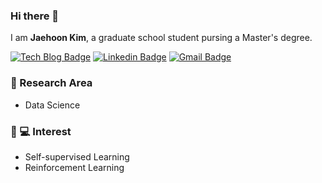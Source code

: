 ### Hi there 👋

I am **Jaehoon Kim**, a graduate school student pursing a Master's degree.

[![Tech Blog Badge](http://img.shields.io/badge/-Tech%20blog-black?style=flat-square&logo=github&link=https://www.notion.so/Jhoon-Tech-Blog-f7b8f71e6ddf45289f365e272cb68824)]()
[![Linkedin Badge](https://img.shields.io/badge/-LinkedIn-blue?style=flat-square&logo=Linkedin&logoColor=white&link=https://www.linkedin.com/in/seong-yun-byeon-8183a8113/)](https://www.linkedin.com/in/jhkim562/)
[![Gmail Badge](https://img.shields.io/badge/-Gmail-d14836?style=flat-square&logo=Gmail&logoColor=white&link=mailto:jhoon0418@gmail.com)](mailto:jhoon0418@gmail.com)

### 🎉 Research Area
* Data Science

### :boy: 💻 Interest 
* Self-supervised Learning
* Reinforcement Learning


<!--
**deepneuralnetworks/deepneuralnetworks** is a ✨ _special_ ✨ repository because its `README.md` (this file) appears on your GitHub profile.

Here are some ideas to get you started:

- 🔭 I’m currently working on ...
- 🌱 I’m currently learning ...
- 👯 I’m looking to collaborate on ...
- 🤔 I’m looking for help with ...
- 💬 Ask me about ...
- 📫 How to reach me: ...
- 😄 Pronouns: ...
- ⚡ Fun fact: ...
-->
